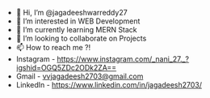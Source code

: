 - 👋 Hi, I’m @jagadeeshwarreddy27
- 👀 I’m interested in WEB Development
- 🌱 I’m currently learning MERN Stack 
- 💞️ I’m looking to collaborate on Projects
- 📫 How to reach me ?!
- Instagram - https://www.instagram.com/_nani_27._?igshid=OGQ5ZDc2ODk2ZA==
- Gmail - vvjagadeesh2703@gmail.com
- LinkedIn - https://www.linkedin.com/in/jagadeesh2703/


<!---
jagadeeshwarreddy27/jagadeeshwarreddy27 is a ✨ special ✨ repository because its `README.md` (this file) appears on your GitHub profile.
You can click the Preview link to take a look at your changes.
--->
